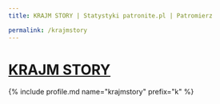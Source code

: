 ```yaml
---
title: KRAJM STORY | Statystyki patronite.pl | Patromierz

permalink: /krajmstory
---
```


# [KRAJM STORY](https://patronite.pl/krajmstory)

{% include profile.md name="krajmstory" prefix="k" %}
